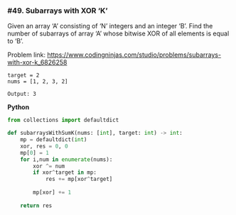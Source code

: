 ### #49. Subarrays with XOR ‘K’

Given an array ‘A’ consisting of ‘N’ integers and an integer ‘B’.
Find the number of subarrays of array ‘A’ whose bitwise XOR of all elements is equal to ‘B’.

Problem link: https://www.codingninjas.com/studio/problems/subarrays-with-xor-k_6826258

```
target = 2
nums = [1, 2, 3, 2]

Output: 3
```

**Python**
```python
from collections import defaultdict

def subarraysWithSumK(nums: [int], target: int) -> int:
    mp = defaultdict(int)
    xor, res = 0, 0
    mp[0] = 1
    for i,num in enumerate(nums):
        xor ^= num
        if xor^target in mp:
            res += mp[xor^target]
        
        mp[xor] += 1
    
    return res
```

